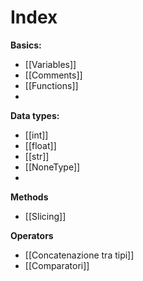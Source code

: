 
# Index

**Basics:**
- [[Variables]]
- [[Comments]]
- [[Functions]]
- 

**Data types:**
- [[int]]
- [[float]]
- [[str]]
- [[NoneType]]
- 

**Methods**
- [[Slicing]]

**Operators**
- [[Concatenazione tra tipi]]
- [[Comparatori]]
